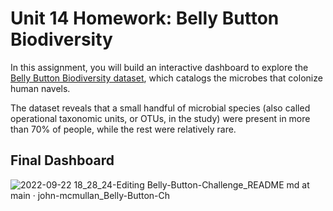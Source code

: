 # Unit 14 Homework: Belly Button Biodiversity

In this assignment, you will build an interactive dashboard to explore the [Belly Button Biodiversity dataset](http://robdunnlab.com/projects/belly-button-biodiversity/), which catalogs the microbes that colonize human navels.

The dataset reveals that a small handful of microbial species (also called operational taxonomic units, or OTUs, in the study) were present in more than 70% of people, while the rest were relatively rare.

## Final Dashboard

![2022-09-22 18_28_24-Editing Belly-Button-Challenge_README md at main · john-mcmullan_Belly-Button-Ch](https://user-images.githubusercontent.com/100164773/191862463-dd2e0979-fa7a-4f93-82e7-e79f15756701.png)

